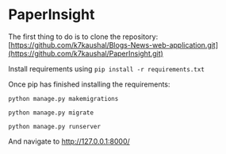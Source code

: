 # PaperInsight

The first thing to do is to clone the repository: [https://github.com/k7kaushal/Blogs-News-web-application.git](https://github.com/k7kaushal/PaperInsight.git)

Install requirements using `pip install -r requirements.txt`

Once pip has finished installing the requirements:

`python manage.py makemigrations`

`python manage.py migrate`

`python manage.py runserver`

And navigate to http://127.0.0.1:8000/
